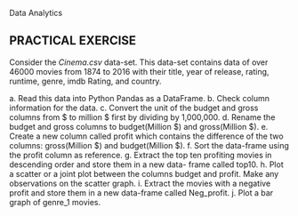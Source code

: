 Data Analytics

## PRACTICAL EXERCISE 


Consider the _Cinema.csv_ data-set. This data-set contains data of over 46000 movies from 1874 to
2016 with their title, year of release, rating, runtime, genre, imdb Rating, and country.

a. Read this data into Python Pandas as a DataFrame.
b. Check column information for the data.
c. Convert the unit of the budget and gross columns from $ to million $ first by
dividing by 1,000,000.
d. Rename the budget and gross columns to budget(Million $) and
gross(Million $).
e. Create a new column called profit which contains the difference of the two columns:
gross(Million $) and budget(Million $).
f. Sort the data-frame using the profit column as reference.
g. Extract the top ten profiting movies in descending order and store them in a new data-
frame called top10.
h. Plot a scatter or a joint plot between the columns budget and profit. Make any
observations on the scatter graph.
i. Extract the movies with a negative profit and store them in a new data-frame called
Neg_profit.
j. Plot a bar graph of genre_1 movies.

